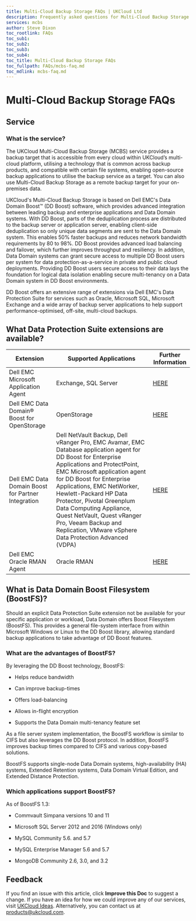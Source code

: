 ```yaml
---
title: Multi-Cloud Backup Storage FAQs | UKCloud Ltd
description: Frequently asked questions for Multi-Cloud Backup Storage
services: mcbs
author: Steve Dixon
toc_rootlink: FAQs
toc_sub1: 
toc_sub2:
toc_sub3:
toc_sub4:
toc_title: Multi-Cloud Backup Storage FAQs
toc_fullpath: FAQs/mcbs-faq.md
toc_mdlink: mcbs-faq.md
---
```


# Multi-Cloud Backup Storage FAQs

## Service

### What is the service?

The UKCloud Multi-Cloud Backup Storage (MCBS) service provides a backup target that is accessible from every cloud within UKCloud’s multi-cloud platform, utilising a technology that is common across backup products, and compatible with certain file systems, enabling open-source backup applications to utilise the backup service as a target. You can also use Multi-Cloud Backup Storage as a remote backup target for your on-premises data.

UKCloud's Multi-Cloud Backup Storage is based on Dell EMC's Data Domain Boost&trade; (DD Boost) software, which provides advanced integration between leading backup and enterprise applications and Data Domain systems. With DD Boost, parts of the deduplication process are distributed to the backup server or application server, enabling client-side deduplication so only unique data segments are sent to the Data Domain system. This enables 50% faster backups and reduces network bandwidth requirements by 80 to 98%. DD Boost provides advanced load balancing and failover, which further improves throughput and resiliency. In addition, Data Domain systems can grant secure access to multiple DD Boost users per system for data protection-as-a-service in private and public cloud deployments. Providing DD Boost users secure access to their data lays the foundation for logical data isolation enabling secure multi-tenancy on a Data Domain system in DD Boost environments.

DD Boost offers an extensive range of extensions via Dell EMC's Data Protection Suite for services such as Oracle, Microsoft SQL, Microsoft Exchange and a wide array of backup server applications to help support performance-optimised, off-site, multi-cloud backups.

## What Data Protection Suite extensions are available?

Extension | Supported Applications | Further Information
----------|------------------------|--------------------
Dell EMC Microsoft Application Agent | Exchange, SQL Server | <a href="https://www.emc.com/collateral/TechnicalDocument/docu91897.pdf" target="_blank">HERE</a>
Dell EMC Data Domain&reg; Boost for OpenStorage | OpenStorage | <a href="https://www.emc.com/collateral/TechnicalDocument/docu85193.pdf" target="_blank">HERE</a>
Dell EMC Data Domain Boost for Partner Integration | Dell NetVault Backup, Dell vRanger Pro, EMC Avamar, EMC Database application agent for DD Boost for Enterprise Applications and ProtectPoint, EMC Microsoft application agent for DD Boost for Enterprise Applications, EMC NetWorker, Hewlett-Packard HP Data Protector, Pivotal Greenplum Data Computing Appliance, Quest NetVault, Quest vRanger Pro, Veeam Backup and Replication, VMware vSphere Data Protection Advanced (VDPA)| <a href="https://www.emc.com/collateral/TechnicalDocument/docu85192.pdf" target="_blank">HERE</a>
Dell EMC Oracle RMAN Agent | Oracle RMAN | <a href="https://www.emc.com/collateral/TechnicalDocument/docu86478.pdf" target="_blank">HERE</a>

## What is Data Domain Boost Filesystem (BoostFS)?

Should an explicit Data Protection Suite extension not be available for your specific application or workload, Data Domain offers Boost Filesystem (BoostFS). This provides a general file-system interface from within Microsoft Windows or Linux to the DD Boost library, allowing standard backup applications to take advantage of DD Boost features.

### What are the advantages of BoostFS?

By leveraging the DD Boost technology, BoostFS:

- Helps reduce bandwidth

- Can improve backup-times

- Offers load-balancing

- Allows in-flight encryption

- Supports the Data Domain multi-tenancy feature set

As a file server system implementation, the BoostFS workflow is similar to CIFS but also leverages the DD Boost protocol. In addition, BoostFS improves backup times compared to CIFS and various copy-based solutions.

BoostFS supports single-node Data Domain systems, high-availability (HA) systems, Extended Retention systems, Data Domain Virtual Edition, and Extended Distance Protection.

### Which applications support BoostFS?

As of BoostFS 1.3:

- Commvault Simpana versions 10 and 11

- Microsoft SQL Server 2012 and 2016 (Windows only)

- MySQL Community 5.6. and 5.7

- MySQL Enterprise Manager 5.6 and 5.7

- MongoDB Community 2.6, 3.0, and 3.2

## Feedback

If you find an issue with this article, click **Improve this Doc** to suggest a change. If you have an idea for how we could improve any of our services, visit [UKCloud Ideas](https://ideas.ukcloud.com/). Alternatively, you can contact us at <products@ukcloud.com>.
